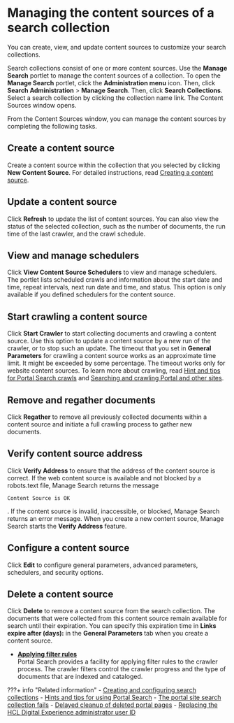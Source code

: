 # Managing the content sources of a search collection

You can create, view, and update content sources to customize your search collections.

Search collections consist of one or more content sources. Use the **Manage Search** portlet to manage the content sources of a collection. To open the **Manage Search** portlet, click the **Administration menu** icon. Then, click **Search Administration** \> **Manage Search**. Then, click **Search Collections**. Select a search collection by clicking the collection name link. The Content Sources window opens.

From the Content Sources window, you can manage the content sources by completing the following tasks.

## Create a content source

Create a content source within the collection that you selected by clicking **New Content Source**. For detailed instructions, read [Creating a content source](../../../../manage_search/search_collection/creating_content_source/index.md).

## Update a content source

Click **Refresh** to update the list of content sources. You can also view the status of the selected collection, such as the number of documents, the run time of the last crawler, and the crawl schedule.

## View and manage schedulers

Click **View Content Source Schedulers** to view and manage schedulers. The portlet lists scheduled crawls and information about the start date and time, repeat intervals, next run date and time, and status. This option is only available if you defined schedulers for the content source.

## Start crawling a content source

Click **Start Crawler** to start collecting documents and crawling a content source. Use this option to update a content source by a new run of the crawler, or to stop such an update. The timeout that you set in **General Parameters** for crawling a content source works as an approximate time limit. It might be exceeded by some percentage. The timeout works only for website content sources. To learn more about crawling, read [Hint and tips for Portal Search crawls](../../../hint_tips/srrhinttips_crawl.md) and [Searching and crawling Portal and other sites](../../../administer_portal_search/searching_crawling_portal_sites/index.md).

## Remove and regather documents

Click **Regather** to remove all previously collected documents within a content source and initiate a full crawling process to gather new documents.

## Verify content source address

Click **Verify Address** to ensure that the address of the content source is correct. If the web content source is available and not blocked by a robots.text file, Manage Search returns the message

```
Content Source is OK
```

. If the content source is invalid, inaccessible, or blocked, Manage Search returns an error message. When you create a new content source, Manage Search starts the **Verify Address** feature.

## Configure a content source

Click **Edit** to configure general parameters, advanced parameters, schedulers, and security options.

## Delete a content source

Click **Delete** to remove a content source from the search collection. The documents that were collected from this content source remain available for search until their expiration. You can specify this expiration time in **Links expire after \(days\):** in the **General Parameters** tab when you create a content source.


-   **[Applying filter rules](../../setup_search_collections/mng_content_sources_search_collections/srrfiltr.md)**  
Portal Search provides a facility for applying filter rules to the crawler process. The crawler filters control the crawler progress and the type of documents that are indexed and cataloged. 

???+ info "Related information"
    - [Creating and configuring search collections](../../setup_search_collections/srrcreatconfig.md)
    - [Hints and tips for using Portal Search](../../../hint_tips/index.md)
    - [The portal site search collection fails](../../../../portal_search/hint_tips/srrhinttips_crt_scoll_fails.md)
    - [Delayed cleanup of deleted portal pages](../../../../../../deploy_dx/manage/config_portal_behavior/delayed_cleanup/index.md)
    - [Replacing the HCL Digital Experience administrator user ID](../../../../../../deploy_dx/manage/security/people/authentication/updating_userid_pwd/portalid.md)

